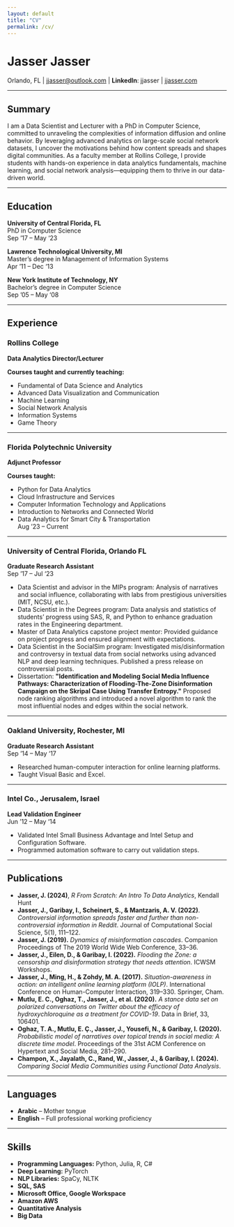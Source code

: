```yaml
---
layout: default
title: "CV"
permalink: /cv/
---
```


# **Jasser Jasser**

Orlando, FL | [jjasser@outlook.com](mailto\:jjasser@outlook.com) | **LinkedIn**: jjasser | [jjasser.com](jjasser.com)

---

## **Summary**

I am a Data Scientist and Lecturer with a PhD in Computer Science, committed to unraveling the complexities of information diffusion and online behavior. By leveraging advanced analytics on large-scale social network datasets, I uncover the motivations behind how content spreads and shapes digital communities. As a faculty member at Rollins College, I provide students with hands-on experience in data analytics fundamentals, machine learning, and social network analysis—equipping them to thrive in our data-driven world.

---

## **Education**

**University of Central Florida, FL**\
PhD in Computer Science\
Sep ’17 – May ‘23

**Lawrence Technological University, MI**\
Master’s degree in Management of Information Systems\
Apr ’11 – Dec ‘13

**New York Institute of Technology, NY**\
Bachelor’s degree in Computer Science\
Sep ’05 – May ‘08

---

## **Experience**

### **Rollins College**

**Data Analytics Director/Lecturer**

**Courses taught and currently teaching:**

- Fundamental of Data Science and Analytics
- Advanced Data Visualization and Communication
- Machine Learning
- Social Network Analysis
- Information Systems
- Game Theory

---

### **Florida Polytechnic University**

**Adjunct Professor**

**Courses taught:**

- Python for Data Analytics
- Cloud Infrastructure and Services
- Computer Information Technology and Applications
- Introduction to Networks and Connected World
- Data Analytics for Smart City & Transportation\
  Aug ’23 – Current

---

### **University of Central Florida, Orlando FL**

**Graduate Research Assistant**\
Sep ’17 – Jul ‘23

- Data Scientist and advisor in the MIPs program: Analysis of narratives and social influence, collaborating with labs from prestigious universities (MIT, NCSU, etc.).
- Data Scientist in the Degrees program: Data analysis and statistics of students’ progress using SAS, R, and Python to enhance graduation rates in the Engineering department.
- Master of Data Analytics capstone project mentor: Provided guidance on project progress and ensured alignment with expectations.
- Data Scientist in the SocialSim program: Investigated mis/disinformation and controversy in textual data from social networks using advanced NLP and deep learning techniques. Published a press release on controversial posts.
- Dissertation: **"Identification and Modeling Social Media Influence Pathways: Characterization of Flooding-The-Zone Disinformation Campaign on the Skripal Case Using Transfer Entropy."** Proposed node ranking algorithms and introduced a novel algorithm to rank the most influential nodes and edges within the social network.

---

### **Oakland University, Rochester, MI**

**Graduate Research Assistant**\
Sep ’14 – May ‘17

- Researched human-computer interaction for online learning platforms.
- Taught Visual Basic and Excel.

---

### **Intel Co., Jerusalem, Israel**

**Lead Validation Engineer**\
Jun ’12 – May ‘14

- Validated Intel Small Business Advantage and Intel Setup and Configuration Software.
- Programmed automation software to carry out validation steps.

---

## **Publications**

- **Jasser, J. (2024)**, *R From Scratch: An Intro To Data Analytics*, Kendall Hunt
- **Jasser, J., Garibay, I., Scheinert, S., & Mantzaris, A. V. (2022)**. *Controversial information spreads faster and further than non-controversial information in Reddit*. Journal of Computational Social Science, 5(1), 111–122.
- **Jasser, J. (2019).** *Dynamics of misinformation cascades*. Companion Proceedings of The 2019 World Wide Web Conference, 33–36.
- **Jasser, J., Eilen, D., & Garibay, I. (2022).** *Flooding the Zone: a censorship and disinformation strategy that needs attention*. ICWSM Workshops.
- **Jasser, J., Ming, H., & Zohdy, M. A. (2017).** *Situation-awareness in action: an intelligent online learning platform (IOLP)*. International Conference on Human-Computer Interaction, 319–330. Springer, Cham.
- **Mutlu, E. C., Oghaz, T., Jasser, J., et al. (2020).** *A stance data set on polarized conversations on Twitter about the efficacy of hydroxychloroquine as a treatment for COVID-19*. Data in Brief, 33, 106401.
- **Oghaz, T. A., Mutlu, E. Ç., Jasser, J., Yousefi, N., & Garibay, I. (2020).** *Probabilistic model of narratives over topical trends in social media: A discrete time model*. Proceedings of the 31st ACM Conference on Hypertext and Social Media, 281–290.
- **Champon, X., Jayalath, C., Rand, W., Jasser, J., & Garibay, I. (2024).** *Comparing Social Media Communities using Functional Data Analysis*.

---

## **Languages**

- **Arabic** – Mother tongue
- **English** – Full professional working proficiency

---

## **Skills**

- **Programming Languages:** Python, Julia, R, C#
- **Deep Learning:** PyTorch
- **NLP Libraries:** SpaCy, NLTK
- **SQL, SAS**
- **Microsoft Office, Google Workspace**
- **Amazon AWS**
- **Quantitative Analysis**
- **Big Data**


